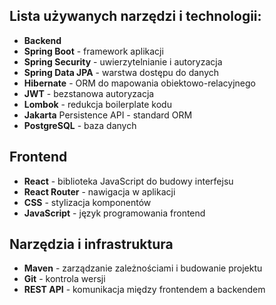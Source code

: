 ## Lista używanych narzędzi i technologii:
- **Backend**
- **Spring Boot** - framework aplikacji
- **Spring Security** - uwierzytelnianie i autoryzacja
- **Spring Data JPA** - warstwa dostępu do danych
- **Hibernate** - ORM do mapowania obiektowo-relacyjnego
- **JWT** - bezstanowa autoryzacja
- **Lombok** - redukcja boilerplate kodu
- **Jakarta** Persistence API - standard ORM
- **PostgreSQL** - baza danych

## Frontend
- **React** - biblioteka JavaScript do budowy interfejsu
- **React Router** - nawigacja w aplikacji
- **CSS** - stylizacja komponentów
- **JavaScript** - język programowania frontend

## Narzędzia i infrastruktura
- **Maven** - zarządzanie zależnościami i budowanie projektu
- **Git** - kontrola wersji
- **REST API** - komunikacja między frontendem a backendem
